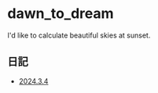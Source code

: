 # dawn_to_dream

I'd like to calculate beautiful skies at sunset.

## 日記

- [2024.3.4](diary/20240304.html)
